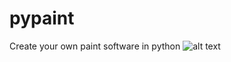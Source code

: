 # pypaint
Create your own paint software in python
![alt text](https://github.com/[pruthvi03]/[pypaint]/blob/master/images/image.jpg?raw=true)
